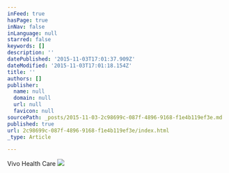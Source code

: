 ```yaml
---
inFeed: true
hasPage: true
inNav: false
inLanguage: null
starred: false
keywords: []
description: ''
datePublished: '2015-11-03T17:01:37.909Z'
dateModified: '2015-11-03T17:01:18.154Z'
title: ''
authors: []
publisher:
  name: null
  domain: null
  url: null
  favicon: null
sourcePath: _posts/2015-11-03-2c98699c-087f-4896-9168-f1e4b119ef3e.md
published: true
url: 2c98699c-087f-4896-9168-f1e4b119ef3e/index.html
_type: Article

---
```

Vivo Health Care
![](https://the-grid-user-content.s3-us-west-2.amazonaws.com/df57176a-eba3-499c-8e33-48dc20c5537d.jpg)
